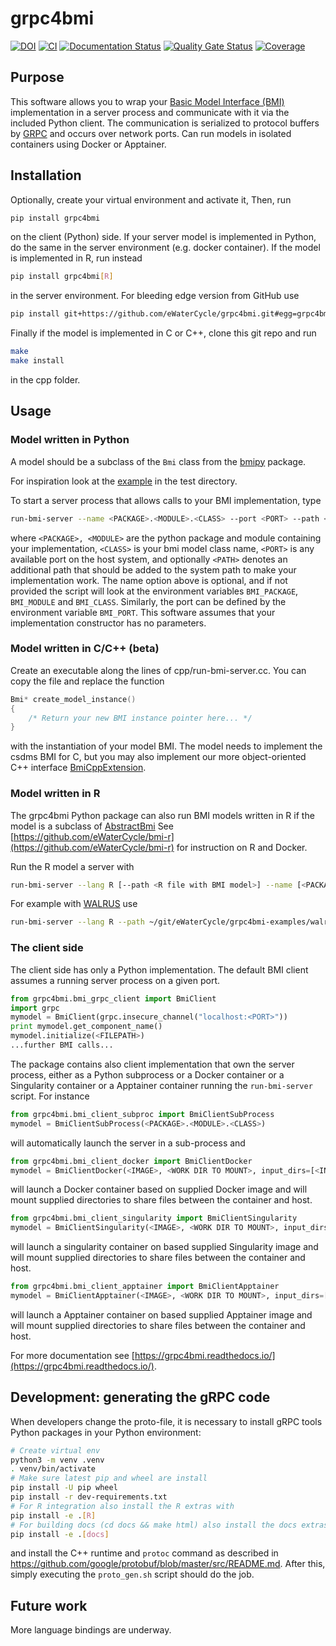# grpc4bmi

[![DOI](https://zenodo.org/badge/DOI/10.5281/zenodo.1462641.svg)](https://doi.org/10.5281/zenodo.1462641)
[![CI](https://github.com/eWaterCycle/grpc4bmi/workflows/CI/badge.svg)](https://github.com/eWaterCycle/grpc4bmi/actions?query=workflow%3ACI)
[![Documentation Status](https://readthedocs.org/projects/grpc4bmi/badge/?version=latest)](https://grpc4bmi.readthedocs.io/en/latest/?badge=latest)
[![Quality Gate Status](https://sonarcloud.io/api/project_badges/measure?project=grpc4bmi&metric=alert_status)](https://sonarcloud.io/dashboard?id=grpc4bmi)
[![Coverage](https://sonarcloud.io/api/project_badges/measure?project=grpc4bmi&metric=coverage)](https://sonarcloud.io/dashboard?id=grpc4bmi)

## Purpose

This software allows you to wrap your [Basic Model Interface (BMI)](https://github.com/csdms/bmi) implementation in a server process and communicate with it via the included Python client. The communication is serialized to protocol buffers by [GRPC](https://grpc.io/) and occurs over network ports. Can run models in isolated containers using Docker or Apptainer.

## Installation

Optionally, create your virtual environment and activate it, Then, run

```bash
pip install grpc4bmi
```

on the client (Python) side. If your server model is implemented in Python, do the same in the server environment (e.g. docker container). If the model is implemented in R, run instead

```bash
pip install grpc4bmi[R]
```

in the server environment. For bleeding edge version from GitHub use

```bash
pip install git+https://github.com/eWaterCycle/grpc4bmi.git#egg=grpc4bmi
```

Finally if the model is implemented in C or C++, clone this git repo and run

```bash
make
make install
```

in the cpp folder.

## Usage

### Model written in Python

A model should be a subclass of the `Bmi` class from the [bmipy](https://pypi.org/project/bmipy/2.0/) package.

For inspiration look at the [example](test/fake_models.py) in the test directory. 

To start a server process that allows calls to your BMI implementation, type

```bash
run-bmi-server --name <PACKAGE>.<MODULE>.<CLASS> --port <PORT> --path <PATH>
```

where ```<PACKAGE>, <MODULE>``` are the python package and module containing your implementation, ```<CLASS>``` is your
bmi model class name, ```<PORT>``` is any available port on the host system, and optionally ```<PATH>``` denotes an
additional path that should be added to the system path to make your implementation work. The name option above is
optional, and if not provided the script will look at the environment variables ```BMI_PACKAGE```, ```BMI_MODULE``` and
```BMI_CLASS```. Similarly, the port can be defined by the environment variable ```BMI_PORT```.
This software assumes that your implementation constructor has no parameters.

### Model written in C/C++ (beta)

Create an executable along the lines of cpp/run-bmi-server.cc. You can copy the file and replace the function

```C++
Bmi* create_model_instance()
{
    /* Return your new BMI instance pointer here... */
}
```

with the instantiation of your model BMI. The model needs to implement the csdms BMI for C, but you may also implement our more object-oriented C++ interface [BmiCppExtension](https://github.com/eWaterCycle/grpc4bmi/blob/master/cpp/bmi_cpp_extension.h).

### Model written in R

The grpc4bmi Python package can also run BMI models written in R if the model is a subclass of [AbstractBmi](https://github.com/eWaterCycle/bmi-r/blob/master/R/abstract-bmi.R#L9)
See [https://github.com/eWaterCycle/bmi-r](https://github.com/eWaterCycle/bmi-r) for instruction on R and Docker.

Run the R model a server with

```bash
run-bmi-server --lang R [--path <R file with BMI model>] --name [<PACKAGE>::]<CLASS> --port <PORT>
```

For example with [WALRUS](https://github.com/eWaterCycle/grpc4bmi-examples/tree/master/walrus) use

```bash
run-bmi-server --lang R --path ~/git/eWaterCycle/grpc4bmi-examples/walrus/walrus-bmi.r --name WalrusBmi --port 55555
```

### The client side

The client side has only a Python implementation. The default BMI client assumes a running server process on a given port.

```python
from grpc4bmi.bmi_grpc_client import BmiClient
import grpc
mymodel = BmiClient(grpc.insecure_channel("localhost:<PORT>"))
print mymodel.get_component_name()
mymodel.initialize(<FILEPATH>)
...further BMI calls...
```

The package contains also client implementation that own the server process, either as a Python subprocess or a Docker
container or a Singularity container or a Apptainer container running the ```run-bmi-server``` script. For instance
```python
from grpc4bmi.bmi_client_subproc import BmiClientSubProcess
mymodel = BmiClientSubProcess(<PACKAGE>.<MODULE>.<CLASS>)
```

will automatically launch the server in a sub-process and

```python
from grpc4bmi.bmi_client_docker import BmiClientDocker
mymodel = BmiClientDocker(<IMAGE>, <WORK DIR TO MOUNT>, input_dirs=[<INPUT DIRECTORIES TO MOUNT>])
```
will launch a Docker container based on supplied Docker image
and will mount supplied directories to share files between the container and host.

```python
from grpc4bmi.bmi_client_singularity import BmiClientSingularity
mymodel = BmiClientSingularity(<IMAGE>, <WORK DIR TO MOUNT>, input_dirs=[<INPUT DIRECTORIES TO MOUNT>])
```
will launch a singularity container on based supplied Singularity image
and will mount supplied directories to share files between the container and host.

```python
from grpc4bmi.bmi_client_apptainer import BmiClientApptainer
mymodel = BmiClientApptainer(<IMAGE>, <WORK DIR TO MOUNT>, input_dirs=[<INPUT DIRECTORIES TO MOUNT>])
```
will launch a Apptainer container on based supplied Apptainer image
and will mount supplied directories to share files between the container and host.

For more documentation see [https://grpc4bmi.readthedocs.io/](https://grpc4bmi.readthedocs.io/).

## Development: generating the gRPC code

When developers change the proto-file, it is necessary to install gRPC tools Python packages in your Python environment:

```bash
# Create virtual env
python3 -m venv .venv
. venv/bin/activate
# Make sure latest pip and wheel are install
pip install -U pip wheel
pip install -r dev-requirements.txt
# For R integration also install the R extras with
pip install -e .[R]
# For building docs (cd docs && make html) also install the docs extras with
pip install -e .[docs]
```

and install the C++ runtime and `protoc` command as described in <https://github.com/google/protobuf/blob/master/src/README.md>.
After this, simply executing the `proto_gen.sh` script should do the job.

## Future work

More language bindings are underway.
